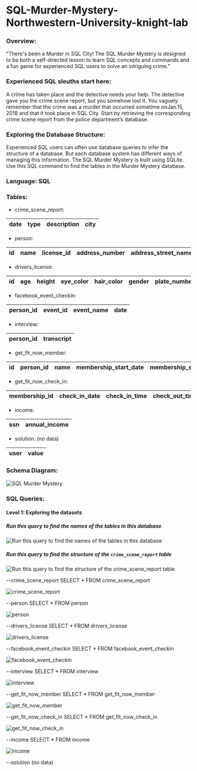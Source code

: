 # SQL-Murder-Mystery-Northwestern-University-knight-lab

### Overview:

"There's been a Murder in SQL City! The SQL Murder Mystery is designed to be both a self-directed lesson to learn SQL concepts and commands and a fun game for experienced SQL users to solve an intriguing crime."

### Experienced SQL sleuths start here:

A crime has taken place and the detective needs your help. The detective gave you the crime scene report, but you somehow lost it. You vaguely remember that the crime was a ​murder​ that occurred sometime on ​Jan.15, 2018​ and that it took place in ​SQL City​. Start by retrieving the corresponding crime scene report from the police department’s database.

### Exploring the Database Structure:

Experienced SQL users can often use database queries to infer the structure of a database. But each database system has different ways of managing this information. The SQL Murder Mystery is built using SQLite. Use this SQL command to find the tables in the Murder Mystery database.

### Language: SQL

### Tables:

- crime_scene_report: 

| date | type	| description	| city |
|-|-|-|-|

- person: 

| id | name	| license_id	| address_number	| address_street_name	| ssn |
|-|-|-|-|-|-|

- drivers_license: 

| id	| age	| height | eye_color | hair_color | gender | plate_number | car_make | car_model |
|-|-|-|-|-|-|-|-|-|

- facebook_event_checkin: 

| person_id	| event_id | event_name |	date |
|-|-|-|-|

- interview: 

| person_id | transcript |
|-|-|

- get_fit_now_member: 

| id | person_id | name	| membership_start_date	| membership_status | 
|-|-|-|-|-|

- get_fit_now_check_in: 

| membership_id	| check_in_date |	check_in_time |	check_out_time | 
|-|-|-|-|

- income:

| ssn	| annual_income | 
|-|-|

- solution: (no data)

| user | value |
|-|-|

### Schema Diagram:

![SQL Murder Mystery](https://user-images.githubusercontent.com/70437668/138572561-4c78a23b-7ab6-470e-ba2f-75b1dcca59f5.jpeg)

### SQL Queries:

#### Level 1: Exploring the datasets

##### Run this query to find the names of the tables in this database

![Run this query to find the names of the tables in this database](https://user-images.githubusercontent.com/70437668/138573000-1f1a03c8-4e78-40a4-b310-0dfd0cc025b3.jpg)

##### Run this query to find the structure of the `crime_scene_report` table

![Run this query to find the structure of the `crime_scene_report` table](https://user-images.githubusercontent.com/70437668/138573029-a984ea06-ce40-4262-941a-d2855ed84331.jpg)

--crime_scene_report
SELECT *
FROM crime_scene_report

![crime_scene_report   ](https://user-images.githubusercontent.com/70437668/138573058-e1ca05b5-5323-4bb2-b06a-94e05f5589ee.jpg)

--person
SELECT *
FROM person

![person](https://user-images.githubusercontent.com/70437668/138573104-3f30298b-52ae-465e-aa4b-e38f134e92b0.jpg)

--drivers_license
SELECT *
FROM drivers_license

![drivers_license ](https://user-images.githubusercontent.com/70437668/138573145-a6584934-3292-43bb-9012-7afcf39b0a18.jpg)

--facebook_event_checkin
SELECT *
FROM facebook_event_checkin

![facebook_event_checkin](https://user-images.githubusercontent.com/70437668/138573181-1674ddb1-8e68-4ae2-8c2c-c0b15ec38dfe.jpg)

--interview
SELECT *
FROM interview

![interview](https://user-images.githubusercontent.com/70437668/138573198-f852aa77-95dd-4d39-90ea-9dbc7d92921e.jpg)

--get_fit_now_member
SELECT *
FROM get_fit_now_member

![get_fit_now_member](https://user-images.githubusercontent.com/70437668/138573253-64cc4949-80a6-47fc-8a47-b09439d4ead7.jpg)

--get_fit_now_check_in
SELECT *
FROM get_fit_now_check_in

![get_fit_now_check_in](https://user-images.githubusercontent.com/70437668/138573275-c1837c29-04d7-428b-a9a6-d7de35a3fc6c.jpg)

--income
SELECT *
FROM income

![income](https://user-images.githubusercontent.com/70437668/138573299-a4cf4d68-a5b0-4dbc-bf84-427c6a96064f.jpg)

--solution (no data)

